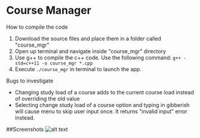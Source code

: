 # Course Manager

How to compile the code

1. Download the source files and place them in a folder called "course_mgr"
2. Open up terminal and navigate inside "course_mgr" directory
3. Use g++ to compile the c++ code. Use the following command: `g++ -std=c++11 -o course_mgr *.cpp`
4. Execute `./course_mgr` in terminal to launch the app.

Bugs to investigate
* Changing study load of a course adds to the current course load instead of overriding the old value
* Selecting change study load of a course option and typing in gibberish will cause menu to skip user input once.
It returns "invalid input" error instead.

##Screenshots
![alt text][menu]

[menu]: https://github.com/alexwang-16/course-manager/screenshots/1.png "Main menu"
